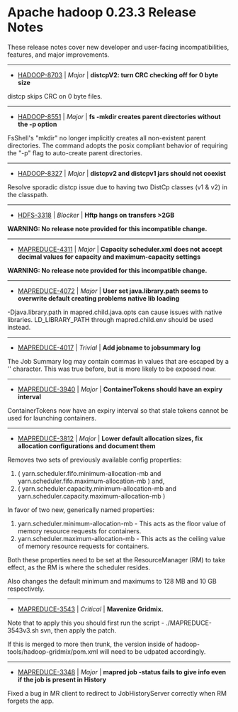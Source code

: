 
<!---
# Licensed to the Apache Software Foundation (ASF) under one
# or more contributor license agreements.  See the NOTICE file
# distributed with this work for additional information
# regarding copyright ownership.  The ASF licenses this file
# to you under the Apache License, Version 2.0 (the
# "License"); you may not use this file except in compliance
# with the License.  You may obtain a copy of the License at
#
#     http://www.apache.org/licenses/LICENSE-2.0
#
# Unless required by applicable law or agreed to in writing, software
# distributed under the License is distributed on an "AS IS" BASIS,
# WITHOUT WARRANTIES OR CONDITIONS OF ANY KIND, either express or implied.
# See the License for the specific language governing permissions and
# limitations under the License.
-->
# Apache hadoop  0.23.3 Release Notes

These release notes cover new developer and user-facing incompatibilities, features, and major improvements.


---

* [HADOOP-8703](https://issues.apache.org/jira/browse/HADOOP-8703) | *Major* | **distcpV2: turn CRC checking off for 0 byte size**

distcp skips CRC on 0 byte files.


---

* [HADOOP-8551](https://issues.apache.org/jira/browse/HADOOP-8551) | *Major* | **fs -mkdir creates parent directories without the -p option**

FsShell's "mkdir" no longer implicitly creates all non-existent parent directories.  The command adopts the posix compliant behavior of requiring the "-p" flag to auto-create parent directories.


---

* [HADOOP-8327](https://issues.apache.org/jira/browse/HADOOP-8327) | *Major* | **distcpv2 and distcpv1 jars should not coexist**

Resolve sporadic distcp issue due to having two DistCp classes (v1 & v2) in the classpath.


---

* [HDFS-3318](https://issues.apache.org/jira/browse/HDFS-3318) | *Blocker* | **Hftp hangs on transfers \>2GB**

**WARNING: No release note provided for this incompatible change.**


---

* [MAPREDUCE-4311](https://issues.apache.org/jira/browse/MAPREDUCE-4311) | *Major* | **Capacity scheduler.xml does not accept decimal values for capacity and maximum-capacity settings**

**WARNING: No release note provided for this incompatible change.**


---

* [MAPREDUCE-4072](https://issues.apache.org/jira/browse/MAPREDUCE-4072) | *Major* | **User set java.library.path seems to overwrite default creating problems native lib loading**

-Djava.library.path in mapred.child.java.opts can cause issues with native libraries.  LD\_LIBRARY\_PATH through mapred.child.env should be used instead.


---

* [MAPREDUCE-4017](https://issues.apache.org/jira/browse/MAPREDUCE-4017) | *Trivial* | **Add jobname to jobsummary log**

The Job Summary log may contain commas in values that are escaped by a '\' character.  This was true before, but is more likely to be exposed now.


---

* [MAPREDUCE-3940](https://issues.apache.org/jira/browse/MAPREDUCE-3940) | *Major* | **ContainerTokens should have an expiry interval**

ContainerTokens now have an expiry interval so that stale tokens cannot be used for launching containers.


---

* [MAPREDUCE-3812](https://issues.apache.org/jira/browse/MAPREDUCE-3812) | *Major* | **Lower default allocation sizes, fix allocation configurations and document them**

Removes two sets of previously available config properties:

1. ( yarn.scheduler.fifo.minimum-allocation-mb and yarn.scheduler.fifo.maximum-allocation-mb ) and,
2. ( yarn.scheduler.capacity.minimum-allocation-mb and yarn.scheduler.capacity.maximum-allocation-mb )

In favor of two new, generically named properties:

1. yarn.scheduler.minimum-allocation-mb - This acts as the floor value of memory resource requests for containers.
2. yarn.scheduler.maximum-allocation-mb - This acts as the ceiling value of memory resource requests for containers.

Both these properties need to be set at the ResourceManager (RM) to take effect, as the RM is where the scheduler resides.

Also changes the default minimum and maximums to 128 MB and 10 GB respectively.


---

* [MAPREDUCE-3543](https://issues.apache.org/jira/browse/MAPREDUCE-3543) | *Critical* | **Mavenize Gridmix.**

Note that to apply this you should first run the script - ./MAPREDUCE-3543v3.sh svn, then apply the patch.

If this is merged to more then trunk, the version inside of hadoop-tools/hadoop-gridmix/pom.xml will need to be udpated accordingly.


---

* [MAPREDUCE-3348](https://issues.apache.org/jira/browse/MAPREDUCE-3348) | *Major* | **mapred job -status fails to give info even if the job is present in History**

Fixed a bug in MR client to redirect to JobHistoryServer correctly when RM forgets the app.



